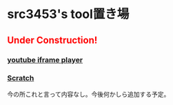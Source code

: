 # src3453's tool置き場
## <span style="color: red;">Under Construction!</span>
### [youtube iframe player](./assets/ifr.html)
### [Scratch](https://scratch.mit.edu/users/scratch3644583)
今の所これと言って内容なし。今後何かしら追加する予定。

